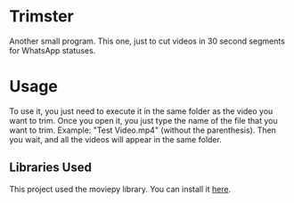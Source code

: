 # Trimster
Another small program. This one, just to cut videos in 30 second segments for WhatsApp statuses.
# Usage
To use it, you just need to execute it in the same folder as the video you want to trim. Once you open it, you just type the name of the file that you want to trim. Example: "Test Video.mp4" (without the parenthesis). Then you wait, and all the videos will appear in the same folder.
## Libraries Used
This project used the moviepy library. You can install it [here](https://pypi.org/project/moviepy/).
